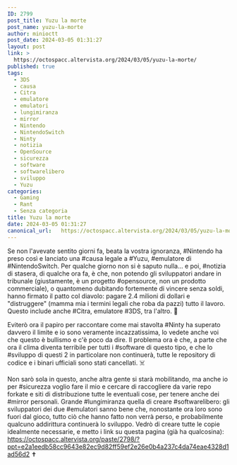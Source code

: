 ```yaml
---
ID: 2799
post_title: Yuzu la morte
post_name: yuzu-la-morte
author: minioctt
post_date: 2024-03-05 01:31:27
layout: post
link: >
  https://octospacc.altervista.org/2024/03/05/yuzu-la-morte/
published: true
tags:
  - 3DS
  - causa
  - Citra
  - emulatore
  - emulatori
  - lungimiranza
  - mirror
  - Nintendo
  - NintendoSwitch
  - Ninty
  - notizia
  - OpenSource
  - sicurezza
  - software
  - softwarelibero
  - sviluppo
  - Yuzu
categories:
  - Gaming
  - Rant
  - Senza categoria
title: Yuzu la morte
date: 2024-03-05 01:31:27
canonical_url:   https://octospacc.altervista.org/2024/03/05/yuzu-la-morte/
---
```

<!-- wp:paragraph -->
<p>Se non l'avevate sentito giorni fa, beata la vostra ignoranza, #Nintendo ha preso così e lanciato una #causa legale a #Yuzu, #emulatore di #NintendoSwitch. Per qualche giorno non si è saputo nulla... e poi, #notizia di stasera, di qualche ora fa, è che, non potendo gli sviluppatori andare in tribunale (giustamente, è un progetto #opensource, non un prodotto commerciale), o quantomeno dubitando fortemente di vincere senza soldi, hanno firmato il patto col diavolo: pagare 2.4 milioni di dollari e "distruggere" (mamma mia i termini legali che roba da pazzi) tutto il lavoro. Questo include anche #Citra, emulatore #3DS, tra l'altro. 🍃</p>
<!-- /wp:paragraph -->

<!-- wp:paragraph -->
<p>Eviterò ora il papiro per raccontare come mai stavolta #Ninty ha superato davvero il limite e io sono veramente incazzatissima, lo vedete anche voi che questo è bullismo e c'è poco da dire. Il problema ora è che, a parte che ora il clima diventa terribile per tutti i #software di questo tipo, e che lo #sviluppo di questi 2 in particolare non continuerà, tutte le repository di codice e i binari ufficiali sono stati cancellati. ☠️</p>
<!-- /wp:paragraph -->

<!-- wp:paragraph -->
<p>Non sarò sola in questo, anche altra gente si starà mobilitando, ma anche io per #sicurezza voglio fare il mio e cercare di raccogliere da varie repo forkate e siti di distribuzione tutte le eventuali cose, per tenere anche dei #mirror personali. Grande #lungimiranza quella di creare #softwarelibero: gli sviluppatori dei due #emulatori sanno bene che, nonostante ora loro sono fuori dal gioco, tutto ciò che hanno fatto non verrà perso, e probabilmente qualcuno addirittura continuerà lo sviluppo. Vedrò di creare tutte le copie idealmente necessarie, e metto i link su questa pagina (già ha qualcosina): <a href="https://octospacc.altervista.org/paste/2798/?ppt=e2a1eedb58cc9643e82ec9d82ff59ef2e26e0b4a237c4da74eae4328d1ad56d2">https://octospacc.altervista.org/paste/2798/?ppt=e2a1eedb58cc9643e82ec9d82ff59ef2e26e0b4a237c4da74eae4328d1ad56d2</a> ✝️</p>
<!-- /wp:paragraph -->